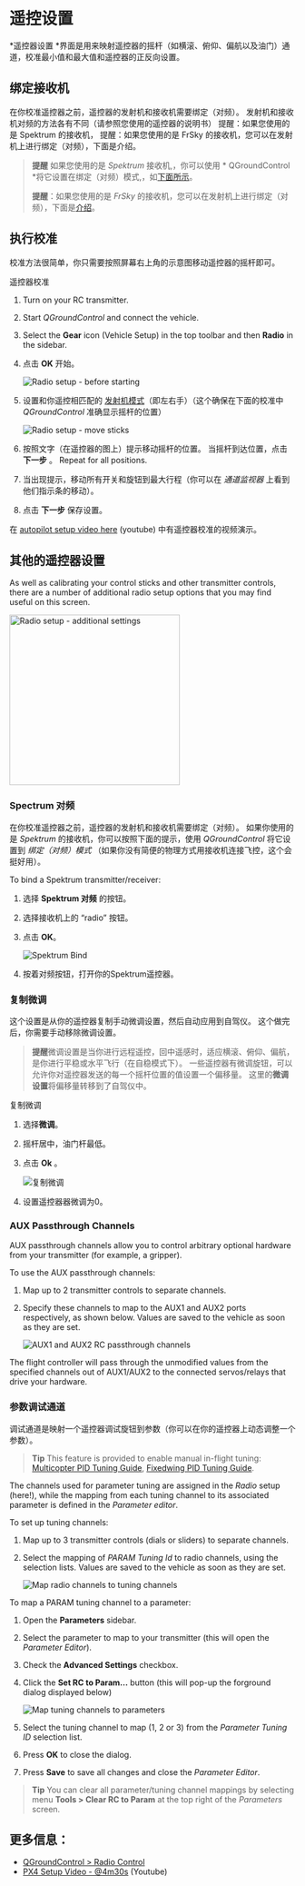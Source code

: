 # 遥控设置

*遥控器设置 *界面是用来映射遥控器的摇杆（如横滚、俯仰、偏航以及油门）通道，校准最小值和最大值和遥控器的正反向设置。

## 绑定接收机

在你校准遥控器之前，遥控器的发射机和接收机需要绑定（对频）。 发射机和接收机对频的方法各有不同（请参照您使用的遥控器的说明书） 提醒：如果您使用的是 Spektrum 的接收机， 提醒：如果您使用的是 FrSky 的接收机，您可以在发射机上进行绑定（对频），下面是介绍。

> **提醒** 如果您使用的是 *Spektrum* 接收机,，你可以使用 * QGroundControl *将它设置在绑定（对频）模式,，如[下面所示](#spektrum_bind)。
> 
> **提醒**：如果您使用的是 *FrSky* 的接收机，您可以在发射机上进行绑定（对频），下面是[介绍](https://www.youtube.com/watch?v=1IYg5mQdLVI)。

## 执行校准

校准方法很简单，你只需要按照屏幕右上角的示意图移动遥控器的摇杆即可。

遥控器校准

1. Turn on your RC transmitter.
2. Start *QGroundControl* and connect the vehicle.
3. Select the **Gear** icon (Vehicle Setup) in the top toolbar and then **Radio** in the sidebar.
4. 点击 **OK** 开始。
    
    ![Radio setup - before starting](../../images/qgc/setup/radio_start_setup.jpg)

5. 设置和你遥控相匹配的 [发射机模式](../getting_started/rc_transmitter_receiver.md#transmitter_modes)（即左右手）（这个确保在下面的校准中 *QGroundControl* 准确显示摇杆的位置）
    
    ![Radio setup - move sticks](../../images/qgc/setup/radio_sticks_throttle.jpg)

6. 按照文字（在遥控器的图上）提示移动摇杆的位置。 当摇杆到达位置，点击 **下一步** 。 Repeat for all positions.

7. 当出现提示，移动所有开关和旋钮到最大行程（你可以在 *通道监视器* 上看到他们指示条的移动）。

8. 点击 **下一步** 保存设置。

在 [autopilot setup video here](https://youtu.be/91VGmdSlbo4?t=4m30s) (youtube) 中有遥控器校准的视频演示。

## 其他的遥控器设置

As well as calibrating your control sticks and other transmitter controls, there are a number of additional radio setup options that you may find useful on this screen.

<img src="../../images/qgc/setup/radio_additional_radio_setup.jpg" title="Radio setup - additional settings" width="300px" />

<span id="spektrum_bind"></span>

### Spectrum 对频

在你校准遥控器之前，遥控器的发射机和接收机需要绑定（对频）。 如果你使用的是 *Spektrum* 的接收机，你可以按照下面的提示，使用 *QGroundControl* 将它设置到 *绑定（对频）模式* （如果你没有简便的物理方式用接收机连接飞控，这个会挺好用）。

To bind a Spektrum transmitter/receiver:

1. 选择 **Spektrum 对频** 的按钮。
2. 选择接收机上的 “radio” 按钮。
3. 点击 **OK**。
    
    ![Spektrum Bind](../../images/qgc/setup/radio_additional_setup_spectrum_bind_select_channels.jpg)

4. 按着对频按钮，打开你的Spektrum遥控器。

### 复制微调

这个设置是从你的遥控器复制手动微调设置，然后自动应用到自驾仪。 这个做完后，你需要手动移除微调设置。

> **提醒**微调设置是当你进行远程遥控，回中遥感时，适应横滚、俯仰、偏航，是你进行平稳或水平飞行（在自稳模式下）。 一些遥控器有微调旋钮，可以允许你对遥控器发送的每一个摇杆位置的值设置一个偏移量。 这里的**微调设置**将偏移量转移到了自驾仪中。

复制微调

1. 选择**微调**。
2. 摇杆居中，油门杆最低。 
3. 点击 **Ok** 。
    
    ![复制微调](../../images/qgc/setup/radio_additional_radio_setup_copy_trims.jpg)

4. 设置遥控器器微调为0。

### AUX Passthrough Channels

AUX passthrough channels allow you to control arbitrary optional hardware from your transmitter (for example, a gripper).

To use the AUX passthrough channels:

1. Map up to 2 transmitter controls to separate channels. 
2. Specify these channels to map to the AUX1 and AUX2 ports respectively, as shown below. Values are saved to the vehicle as soon as they are set.
    
    ![AUX1 and AUX2 RC passthrough channels](../../images/qgc/setup/radio_additional_setup_aux_passthrough_channels.jpg)

The flight controller will pass through the unmodified values from the specified channels out of AUX1/AUX2 to the connected servos/relays that drive your hardware.

### 参数调试通道

调试通道是映射一个遥控器调试旋钮到参数（你可以在你的遥控器上动态调整一个参数）。

> **Tip** This feature is provided to enable manual in-flight tuning: [Multicopter PID Tuning Guide](../config_mc/pid_tuning_guide_multicopter.md), [Fixedwing PID Tuning Guide](../config_fw/pid_tuning_guide_fixedwing.md).

The channels used for parameter tuning are assigned in the *Radio* setup (here!), while the mapping from each tuning channel to its associated parameter is defined in the *Parameter editor*.

To set up tuning channels:

1. Map up to 3 transmitter controls (dials or sliders) to separate channels.
2. Select the mapping of *PARAM Tuning Id* to radio channels, using the selection lists. Values are saved to the vehicle as soon as they are set.
    
    ![Map radio channels to tuning channels](../../images/qgc/setup/radio_additional_radio_setup_param_tuning.jpg)

To map a PARAM tuning channel to a parameter:

1. Open the **Parameters** sidebar. 
2. Select the parameter to map to your transmitter (this will open the *Parameter Editor*).
3. Check the **Advanced Settings** checkbox.
4. Click the **Set RC to Param...** button (this will pop-up the forground dialog displayed below)
    
    ![Map tuning channels to parameters](../../images/qgc/setup/parameters_radio_channel_mapping.jpg)

5. Select the tuning channel to map (1, 2 or 3) from the *Parameter Tuning ID* selection list.

6. Press **OK** to close the dialog.
7. Press **Save** to save all changes and close the *Parameter Editor*.

> **Tip** You can clear all parameter/tuning channel mappings by selecting menu **Tools > Clear RC to Param** at the top right of the *Parameters* screen.

## 更多信息：

* [QGroundControl > Radio Control](https://docs.qgroundcontrol.com/en/SetupView/Radio.html)
* [PX4 Setup Video - @4m30s](https://youtu.be/91VGmdSlbo4?t=4m30s) (Youtube)